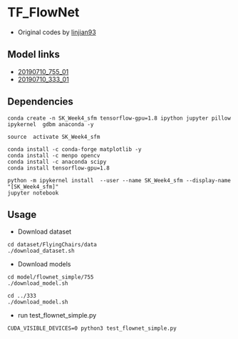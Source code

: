 # TF_FlowNet
+ Original codes by [linjian93](https://github.com/linjian93/tf-flownet)


## Model links
+ [20190710_755_01](https://drive.google.com/open?id=1Ck9BK1m9mFv5cpMudbldok7VIkiYEvbp)
+ [20190710_333_01](https://drive.google.com/open?id=1LOMNKGGCp64OqLGXoIp8n1tKVD7C_YAA)


## Dependencies
```Shell
conda create -n SK_Week4_sfm tensorflow-gpu=1.8 ipython jupyter pillow ipykernel  gdbm anaconda -y

source  activate SK_Week4_sfm

conda install -c conda-forge matplotlib -y
conda install -c menpo opencv
conda install -c anaconda scipy
conda install tensorflow-gpu=1.8

python -m ipykernel install  --user --name SK_Week4_sfm --display-name "[SK_Week4_sfm]"
jupyter notebook
```

## Usage
+ Download dataset
```Shell
cd dataset/FlyingChairs/data
./download_dataset.sh
```
+ Download models
```Shell
cd model/flownet_simple/755
./download_model.sh

cd ../333
./download_model.sh
```

+ run test_flownet_simple.py
```Shell
CUDA_VISIBLE_DEVICES=0 python3 test_flownet_simple.py
```



